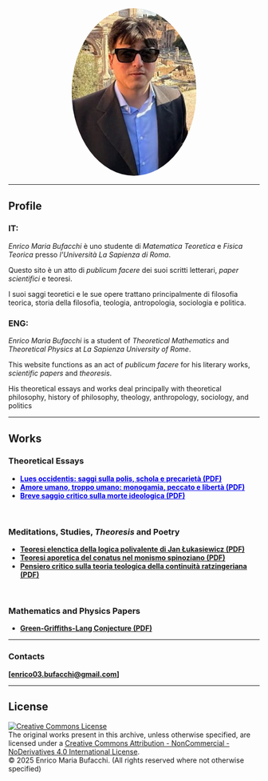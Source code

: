 <div align="center">

<img src="enricomaria.jpg" width="250px" style="border-radius: 50%;"> 

</div>

---

## Profile

### IT:
_Enrico Maria Bufacchi_ è uno studente di _Matematica Teoretica_ e _Fisica Teorica_ presso _l'Università La Sapienza di Roma_.

Questo sito è un atto di _publicum facere_ dei suoi scritti letterari, _paper scientifici_ e teoresi.

I suoi saggi teoretici e le sue opere trattano principalmente di filosofia teorica, storia della filosofia, teologia, antropologia, sociologia e politica.

### ENG:
_Enrico Maria Bufacchi_ is a student of _Theoretical Mathematics_ and _Theoretical Physics_ at _La Sapienza University of Rome_.

This website functions as an act of _publicum facere_ for his literary works, _scientific papers_ and _theoresis_.

His theoretical essays and works deal principally with theoretical philosophy, history of philosophy, theology, anthropology, sociology, and politics
<br>

---

## Works

### Theoretical Essays

* <a href="Lues_Occidentis.pdf" style="color: #0000EE;"><strong>Lues occidentis: saggi sulla polis, schola e precarietà (PDF)</strong></a>
* <a href="Amore_umano__troppo_umano.pdf" style="color: #0000EE;"><strong>Amore umano, troppo umano: monogamia, peccato e libertà (PDF)</strong></a>
* <a href="Saggio_sulla_morte_ideologica.pdf" style="color: #0000EE;"><strong>Breve saggio critico sulla morte ideologica (PDF)</strong></a>

<br>

### Meditations, Studies, _Theoresis_ and Poetry

* [**Teoresi elenctica della logica polivalente di Jan Łukasiewicz (PDF)**](Teoresi_elenctica_della_logica_polivalente_di_Lukasiewicz.pdf)
* [**Teoresi aporetica del conatus nel monismo spinoziano (PDF)**](Teoresi_sull_aporia_del_conatus_nel_monismo_di_Spinoza.pdf)
* [**Pensiero critico sulla teoria teologica della continuità ratzingeriana (PDF)**](Pensiero_sulla_teoria_ratzingeriana.pdf)


<br>

### Mathematics and Physics Papers

* [**Green-Griffiths-Lang Conjecture (PDF)**](GGL_Conjecture.pdf)

---

### Contacts

**[enrico03.bufacchi@gmail.com]**

---

## License

<a rel="license" href="http://creativecommons.org/licenses/by-nc-nd/4.0/">
    <img alt="Creative Commons License" style="border-width:0" src="https://i.creativecommons.org/l/by-nc-nd/4.0/88x31.png" />
</a>
<br />
The original works present in this archive, unless otherwise specified, are licensed under a <a rel="license" href="http://creativecommons.org/licenses/by-nc-nd/4.0/">Creative Commons Attribution - NonCommercial - NoDerivatives 4.0 International License</a>.
<br>
© 2025 Enrico Maria Bufacchi. (All rights reserved where not otherwise specified)
